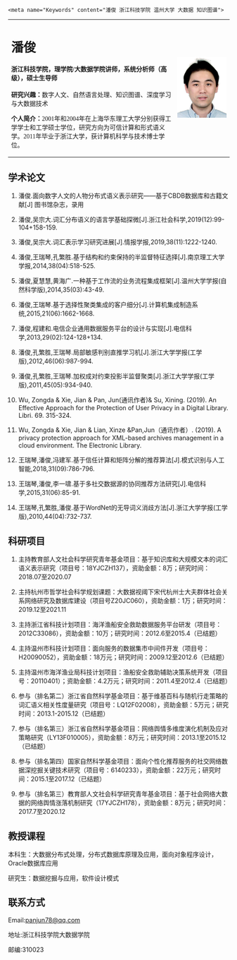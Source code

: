 
	<meta name="Keywords" content="潘俊 浙江科技学院 温州大学 大数据 知识图谱">

<table border="0">
  <tr>
    <td width="75%">
      <h1>潘俊</h1>
      <h4 style="font-family:楷体">浙江科技学院，理学院/大数据学院讲师，系统分析师（高级），硕士生导师</h4>
      <p><b>研究兴趣：</b>数字人文、自然语言处理、知识图谱、深度学习与大数据技术</p>
      <p style="font-family:楷体;font-size=10"><b>个人简介：</b>2001年和2004年在上海华东理工大学分别获得工学学士和工学硕士学位，研究方向为可信计算和形式语义学。2011年毕业于浙江大学，获计算机科学与技术博士学位。</p>    
    </td>
    <td width="25%">
      <img src="/photo.jpg" width="100%">      
    </td>
  </tr>
</table>

## 学术论文

1. 潘俊.面向数字人文的人物分布式语义表示研究——基于CBDB数据库和古籍文献[J] 图书馆杂志，录用

2. 潘俊,吴宗大.词汇分布语义的语言学基础探微[J].浙江社会科学,2019(12):99-104+158-159.

3. 潘俊,吴宗大.词汇表示学习研究进展[J].情报学报,2019,38(11):1222-1240.

4. 潘俊,王瑞琴,孔繁胜.基于结构和约束保持的半监督特征选择[J].南京理工大学学报,2014,38(04):518-525.

5. 潘俊,夏慧慧,黄海广.一种基于工作流的业务流程集成框架[J].温州大学学报(自然科学版),2014,35(03):43-49.

6. 潘俊,王瑞琴.基于选择性聚类集成的客户细分[J].计算机集成制造系统,2015,21(06):1662-1668.

7. 潘俊,程建和.电信企业通用数据服务平台的设计与实现[J].电信科学,2013,29(02):124-128+134.

8. 潘俊,孔繁胜,王瑞琴.局部敏感判别直推学习机[J].浙江大学学报(工学版),2012,46(06):987-994.

9. 潘俊,孔繁胜,王瑞琴.加权成对约束投影半监督聚类[J].浙江大学学报(工学版),2011,45(05):934-940.

10. Wu, Zongda & Xie, Jian & Pan, Jun(通讯作者)& Su, Xining. (2019). An Effective Approach for the Protection of User Privacy in a Digital Library. Libri. 69. 315-324. 

11. Wu, Zongda & Xie, Jian & Lian, Xinze &Pan,Jun（通讯作者）. (2019). A privacy protection approach for XML-based archives management in a cloud environment. The Electronic Library.

12. 王瑞琴,潘俊,冯建军.基于信任计算和矩阵分解的推荐算法[J].模式识别与人工智能,2018,31(09):786-796.

13. 王瑞琴,潘俊,李一啸.基于多社交数据源的协同推荐方法研究[J].电信科学,2015,31(06):85-91.

14. 王瑞琴,孔繁胜,潘俊.基于WordNet的无导词义消歧方法[J].浙江大学学报(工学版),2010,44(04):732-737.

## 科研项目
1. 主持教育部人文社会科学研究青年基金项目：基于知识库和大规模文本的词汇语义表示研究（项目号：18YJCZH137），资助金额：8万；研究时间：2018.07至2020.07

2. 主持杭州市哲学社会科学规划课题：大数据视阈下宋代杭州士大夫群体社会关系网络研究及数据库建设（项目号Z20JC060），资助金额：1万；研究时间：2019.12至2021.11

3. 主持浙江省科技计划项目：海洋渔船安全救助数据服务平台研发（项目号：2012C33086），资助金额：10万；研究时间：2012.6至2015.4（已结题）

3. 主持温州市科技计划项目：面向服务的数据集市中间件开发（项目号：H20090052），资助金额：18万元；研究时间：2009.12至2012.6（已结题）

4. 主持温州市海洋渔业局科技计划项目：渔船安全救助辅助决策系统开发（项目号：20110401）；资助金额：4.2万元；研究时间：2011.4至2012.4（已结题）

5. 参与（排名第二）浙江省自然科学基金项目：基于维基百科与随机行走策略的词汇语义相关性度量研究（项目号：LQ12F02008），资助金额：5万元；研究时间：2013.1-2015.12（已结题）

6. 参与（排名第三）浙江省自然科学基金项目：网络舆情多维度演化机制及应对策略研究（LY13F010005），资助金额：8万元；研究时间：2013.1至2015.12（已结题）

7. 参与（排名第四）国家自然科学基金项目：面向个性化推荐服务的社交网络数据深挖掘关键技术研究（项目号：6140233），资助金额：22万元；研究时间：2015.1至2017.12（已结题）

8. 参与（排名第三）教育部人文社会科学研究青年基金项目：基于社会网络大数据的网络舆情涨落机制研究（17YJCZH178），资助金额：8万元；研究时间：2017.7至2020.12

## 教授课程
本科生：大数据分布式处理，分布式数据库原理及应用，面向对象程序设计， Oracle数据库应用

研究生：数据挖掘与应用，软件设计模式


## 联系方式
Email:panjun78@qq.com  

地址:浙江科技学院大数据学院

邮编:310023
